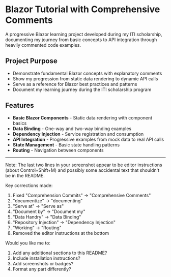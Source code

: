 # Blazor Tutorial with Comprehensive Comments

A progressive Blazor learning project developed during my ITI scholarship, documenting my journey from basic concepts to API integration through heavily commented code examples.

## Project Purpose
- Demonstrate fundamental Blazor concepts with explanatory comments
- Show my progression from static data rendering to dynamic API calls
- Serve as a reference for Blazor best practices and patterns
- Document my learning journey during the ITI scholarship program

## Features
- **Basic Blazor Components** - Static data rendering with component basics  
- **Data Binding** - One-way and two-way binding examples  
- **Dependency Injection** - Service registration and consumption  
- **API Integration** - Progressive examples from mock data to real API calls  
- **State Management** - Basic state handling patterns  
- **Routing** - Navigation between components  

---

Note: The last two lines in your screenshot appear to be editor instructions (about Control+Shift+M) and possibly some accidental text that shouldn't be in the README.

Key corrections made:
1. Fixed "Comprehension Commits" → "Comprehensive Comments"
2. "documentize" → "documenting"
3. "Serve at" → "Serve as"
4. "Document by" → "Document my"
5. "Data Handry" → "Data Binding"
6. "Repository Injection" → "Dependency Injection"
7. "Working" → "Routing"
8. Removed the editor instructions at the bottom

Would you like me to:
1. Add any additional sections to this README?
2. Include installation instructions?
3. Add screenshots or badges?
4. Format any part differently?
